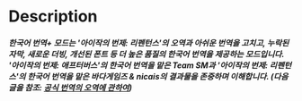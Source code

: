# Description
##### 한국어 번역+ 모드는 '아이작의 번제: 리펜턴스'의 오역과 아쉬운 번역을 고치고, 누락된 자막, 새로운 더빙, 개선된 폰트 등 더 높은 품질의 한국어 번역을 제공하는 모드입니다. '아이작의 번제: 애프터버스'의 한국어 번역을 맡은 Team SM과 '아이작의 번제: 리펜턴스'의 한국어 번역을 맡은 바다게임즈 & nicais의 결과물을 존중하며 이해합니다. (다음 글을 참조: [공식 번역의 오역에 관하여](https://gall.dcinside.com/m/indiegame/79453))
